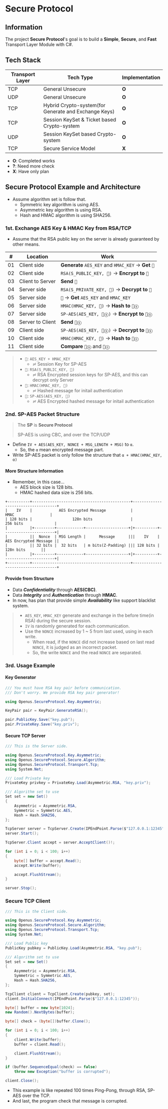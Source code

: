 ﻿# Secure Protocol

## Information

The project **Secure Protocol**'s goal is to build a **Simple**, **Secure**, and **Fast** Transport Layer Module with C#.

## Tech Stack

|Transport Layer|Tech Type                                              |Implementation |
|---------------|-------------------------------------------------------|---------------|
|TCP            |General Unsecure                                       |**O**          |
|UDP            |General Unsecure                                       |**O**          |
|TCP            |Hybrid Crypto-system(for Generate and Exchange Keys)   |**O**          |
|TCP            |Session KeySet & Ticket based Crypto-system            |**O**          |
|UDP            |Session KeySet based Crypto-system                     |**O**          |
|TCP            |Secure Service Model                                   |**X**          |

- **O**: Completed works
- **?**: Need more check
- **X**: Have only plan

## Secure Protocol Example and Architecture

- Assume algorithm set is follow that.
  - Symmetric key algorithm is using AES.
  - Asymmetric key algorithm is using RSA.
  - Hash and HMAC algorithm is using SHA256.

### 1st. Exchange AES Key & HMAC Key from RSA/TCP

- Assume that the RSA public key on the server is already guaranteed by other means.

|# |Location        |Work                                                 |
|--|----------------|-----------------------------------------------------|
|01|Client side     |**Generate** `AES_KEY` and `HMAC_KEY` → **Get** `🔑` |
|02|Client side     |`RSA(S_PUBLIC_KEY, 🔑)` → **Encrypt to** `🔐`        |
|03|Client to Server|**Send** `🔐`                                        |
|04|Server side     |`RSA(S_PRIVATE_KEY, 🔐)` → **Decrypt to** `🔑`       |
|05|Server side     |`🔑` → **Get** `AES_KEY` and `HMAC_KEY`              |
|06|Server side     |`HMAC(HMAC_KEY, 🔑)` → **Hash to** `📜ⓢ`            |
|07|Server side     |`SP-AES(AES_KEY, 📜ⓢ)` → **Encrypt to** `🔏ⓢ`      |
|08|Server to Client|**Send** `🔏ⓢ`                                      |
|09|Client side     |`SP-AES(AES_KEY, 🔏ⓢ)` → **Decrypt to** `📜ⓢ`      |
|10|Client side     |`HMAC(HMAC_KEY, 🔑)` → **Hash to** `📜ⓒ`            |
|11|Client side     |**Compare** `📜ⓢ` and `📜ⓒ`                        |

> - `🔑`: `AES_KEY + HMAC_KEY`
>   - ≓ Session Key for SP-AES
> - `🔐`: `RSA(S_PUBLIC_KEY, 🔑)`
>   - ≓ RSA Encrypted session keys for SP-AES, and this can decrypt only Server
> - `📜`: `HMAC(HMAC_KEY, 🔑)`
>   - ≓ Hashed message for initail authentication
> - `🔏`: `SP-AES(AES_KEY, 📜)`
>   - ≓ AES Encrypted hashed message for initail authentication

### 2nd. SP-AES Packet Structure
> The **SP** is **Secure Protocol**
>
> SP-AES is using CBC, and over the TCP/UDP

- Define `IV + AES(AES_KEY, NONCE + MSG_LENGTH + MSG)` to `α`. 
  - So, the `α` mean encrypted message part.
- Write SP-AES packet is only follow the structure that `α + HMAC(HMAC_KEY, α)`

#### More Structure Information

- Remember, in this case...
  - AES block size is 128 bits.
  - HMAC hashed data size is 256 bits.

```
+----------+--------------------------------------------+------------------------------------+
|    IV    |            AES Encrypted Message           |                HMAC                |
| 128 bits |                  128n bits                 |              256 bits              |
|          |+---------+------------+-------------------+|+----------+-----------------------+|
|          ||  Nonce  | MSG Length |      Message      |||    IV    | AES Encrypted Message ||
|          || 32 bits |  32 bits   | m bits(Z-Padding) ||| 128 bits |       128n bits       ||
|          |+---------+------------+-------------------+|+----------+-----------------------+|
+----------+--------------------------------------------+------------------------------------+
```

#### Provide from Structure

- Data ***Confidentiality*** through **AES(CBC)**.
- Data ***Integrity*** and ***Authentication*** through **HMAC**.
- In now, has plan that provide simple ***Availability*** like support blacklist system.

> - `AES_KEY`, `HMAC_KEY` generate and exchange in the before time(in RSA) during the secure session.
> - `IV` is randomly generated for each communication.
> - Use the `NONCE` increased by 1 ~ 5 from last used, using in each write.
>   - When read, if the `NONCE` did not increase based on last read `NONCE`, it is judged as an incorrect packet.
>   - So, the write `NONCE` and the read `NONCE` are separated.

### 3rd. Usage Example

#### Key Generator

```cs
/// You must have RSA key pair before communication.
/// Don't worry. We provide RSA key pair generator!

using Openus.SecureProtocol.Key.Asymmetric;

KeyPair pair = KeyPair.GenerateRSA();

pair.PublicKey.Save("key.pub");
pair.PrivateKey.Save("key.priv");

```

#### Secure TCP Server

```cs
/// This is the Server side.

using Openus.SecureProtocol.Key.Asymmetric;
using Openus.SecureProtocol.Secure.Algorithm;
using Openus.SecureProtocol.Transport.Tcp;
using System.Net;

/// Load Private key
PrivateKey privkey = PrivateKey.Load(Asymmetric.RSA, "key.priv");

/// Algorithm set to use
Set set = new Set()
{
    Asymmetric = Asymmetric.RSA,
    Symmetric = Symmetric.AES,
    Hash = Hash.SHA256,
};

TcpServer server = TcpServer.Create(IPEndPoint.Parse($"127.0.0.1:12345"), privkey, set);
server.Start();

TcpServer.Client accept = server.AcceptClient()!;

for (int i = 0; i < 100; i++)
{
    byte[] buffer = accept.Read();
    accept.Write(buffer);

    accept.FlushStream();
}

server.Stop();
```

### Secure TCP Client

```cs
/// This is the Client side.

using Openus.SecureProtocol.Key.Asymmetric;
using Openus.SecureProtocol.Secure.Algorithm;
using Openus.SecureProtocol.Transport.Tcp;
using System.Net;

/// Load Public key
PublicKey pubkey = PublicKey.Load(Asymmetric.RSA, "key.pub");

/// Algorithm set to use
Set set = new Set()
{
    Asymmetric = Asymmetric.RSA,
    Symmetric = Symmetric.AES,
    Hash = Hash.SHA256,
};

TcpClient client = TcpClient.Create(pubkey, set);
client.InitialConnect(IPEndPoint.Parse($"127.0.0.1:12345"));

byte[] buffer = new byte[1024];
new Random().NextBytes(buffer);

byte[] check = (byte[])buffer.Clone();

for (int i = 0; i < 100; i++)
{
    client.Write(buffer);
    buffer = client.Read();

    client.FlushStream();
}

if (buffer.SequenceEqual(check) == false)
    throw new Exception("buffer is corrupted");

client.Close();
```

- This example is like repeated 100 times Ping-Pong, through RSA, SP-AES over the TCP.
- And last, the program check that message is corrupted.
